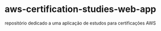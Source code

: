 # aws-certification-studies-web-app
repositório dedicado a uma aplicação de estudos para certificações AWS
